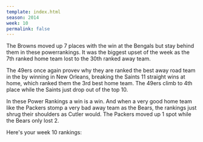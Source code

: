```yaml
---
template: index.html
season: 2014
week: 10
permalink: false
---
```


The Browns moved up 7 places with the win at the Bengals but stay behind them
in these powerrankings. It was the biggest upset of the week as the 7th ranked
home team lost to the 30th ranked away team.

The 49ers once again provev why they are ranked the best away road team in the by
winning in New Orleans, breaking the Saints 11 straight wins at home, which ranked
them the 3rd best home team. The 49ers
climb to 4th place while the Saints just drop out of the top 10.

In these Power Rankings a win is a win. And when a very good home team like the
Packers stomp a very bad away team as the Bears, the rankings just shrug their
shoulders as Cutler would. The Packers moved up 1 spot while the Bears only
lost 2.

Here's your week 10 rankings:
